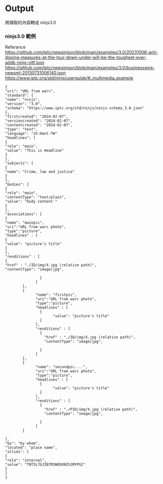 # Output

將擷取的內容轉成 ninjs3.0

### ninjs3.0 範例

Referance
https://github.com/iptc/newsinjson/blob/main/examples/3.0/20231008-anti-doping-measures-at-the-tour-down-under-will-be-the-toughest-ever-addb-ninjs-nitf.json
https://github.com/iptc/newsinjson/blob/main/examples/3.0/businesswire-newsml-20130731006140.json
https://www.iptc.org/std/ninjs/userguide/#_multimedia_example

```
{
"uri": "URL from warc",
"standard": {
"name": "ninjs",
"version": "3.0",
"schema": "https://www.iptc.org/std/ninjs/ninjs-schema_3.0.json"
},
"firstcreated": "2024-02-07",
"versioncreated": "2024-02-07",
"contentcreated": "2024-02-07",
"type": "text",
"language": "zh-Hant-TW"
"headlines": [
{
"role": "main",
"value": "This is Headline"
}
],
"subjects": [
{
"name": "Crime, law and justice"
}
],
"bodies": [
{
"role": "main",
"contentType": "text/plain",
"value": "body content "
}
],
"associations": [
{
"name": "mainpic",
"uri":"URL from warc photo",
"type":"picture",
"headlines" : [
{
"value": "picture's title"
}
],
"renditions" : [
{
"href" : "./ID/img/X.jpg (relative path)",
"contentType": "image/jpg",

                }
              ]
        },
        {
              "name": "firstpic",
              "uri":"URL from warc photo",
              "type":"picture",
              "headlines" : [
                {
                      "value": "picture's title"
                }
              ],
              "renditions" : [
                {
                  "href" : "./ID/img/X.jpg (relative path)",
                  "contentType": "image/jpg",

                }
              ]
        },
        {
              "name": "secondpic....",
              "uri":"URL from warc photo",
              "type":"picture",
              "headlines" : [
                {
                      "value": "picture's title"
                }
              ],
              "renditions" : [
                {
                  "href" : "./PID/img/X.jpg (relative path)",
                  "contentType": "image/jpg",

                }
              ]
        }

],
"by": "by whom",
"located": "place name",
"altids": [
{
"role": "internal",
"value": "TNT3L7GJIB7M3WEDXNIS3MYPGI"
}
]
}

```

```

```
